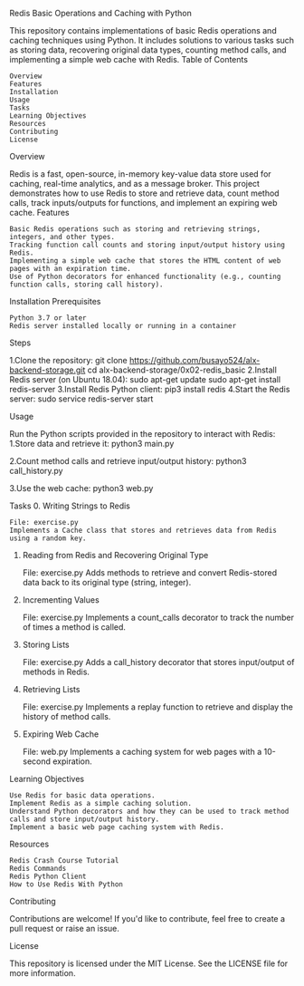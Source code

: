 Redis Basic Operations and Caching with Python

This repository contains implementations of basic Redis operations and caching techniques using Python. It includes solutions to various tasks such as storing data, recovering original data types, counting method calls, and implementing a simple web cache with Redis.
Table of Contents

    Overview
    Features
    Installation
    Usage
    Tasks
    Learning Objectives
    Resources
    Contributing
    License

Overview

Redis is a fast, open-source, in-memory key-value data store used for caching, real-time analytics, and as a message broker. This project demonstrates how to use Redis to store and retrieve data, count method calls, track inputs/outputs for functions, and implement an expiring web cache.
Features

    Basic Redis operations such as storing and retrieving strings, integers, and other types.
    Tracking function call counts and storing input/output history using Redis.
    Implementing a simple web cache that stores the HTML content of web pages with an expiration time.
    Use of Python decorators for enhanced functionality (e.g., counting function calls, storing call history).

Installation
Prerequisites

    Python 3.7 or later
    Redis server installed locally or running in a container

Steps

1.Clone the repository:
git clone https://github.com/busayo524/alx-backend-storage.git
cd alx-backend-storage/0x02-redis_basic
2.Install Redis server (on Ubuntu 18.04):
sudo apt-get update
sudo apt-get install redis-server
3.Install Redis Python client:
pip3 install redis
4.Start the Redis server:
sudo service redis-server start

Usage

Run the Python scripts provided in the repository to interact with Redis:
1.Store data and retrieve it:
python3 main.py

2.Count method calls and retrieve input/output history:
python3 call_history.py

3.Use the web cache:
python3 web.py

Tasks
0. Writing Strings to Redis

    File: exercise.py
    Implements a Cache class that stores and retrieves data from Redis using a random key.

1. Reading from Redis and Recovering Original Type

    File: exercise.py
    Adds methods to retrieve and convert Redis-stored data back to its original type (string, integer).

2. Incrementing Values

    File: exercise.py
    Implements a count_calls decorator to track the number of times a method is called.

3. Storing Lists

    File: exercise.py
    Adds a call_history decorator that stores input/output of methods in Redis.

4. Retrieving Lists

    File: exercise.py
    Implements a replay function to retrieve and display the history of method calls.

5. Expiring Web Cache

    File: web.py
    Implements a caching system for web pages with a 10-second expiration.

Learning Objectives

    Use Redis for basic data operations.
    Implement Redis as a simple caching solution.
    Understand Python decorators and how they can be used to track method calls and store input/output history.
    Implement a basic web page caching system with Redis.

Resources

    Redis Crash Course Tutorial
    Redis Commands
    Redis Python Client
    How to Use Redis With Python

Contributing

Contributions are welcome! If you'd like to contribute, feel free to create a pull request or raise an issue.

License

This repository is licensed under the MIT License. See the LICENSE file for more information.
